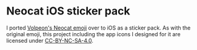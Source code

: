 # Neocat iOS sticker pack
I ported [Volpeon's Neocat emoji](https://volpeon.ink/emojis/neocat/) over to iOS as a sticker pack. As with the original emoji, this project including the app icons I designed for it are licensed under [CC-BY-NC-SA-4.0](https://creativecommons.org/licenses/by-nc-sa/4.0/legalcode).
